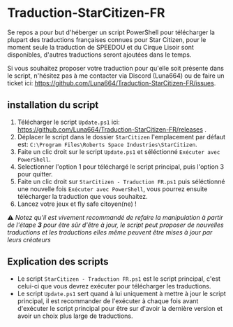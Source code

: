 # Traduction-StarCitizen-FR
Se repos a pour but d'héberger un script PowerShell pour télécharger la plupart des traductions françaises connues pour Star Citizen, pour le moment seule la traduction de SPEEDOU et du Cirque Lisoir sont disponibles, d'autres traductions seront ajoutées dans le temps.


Si vous souhaitez proposer votre traduction pour qu'elle soit présente dans le script, n'hésitez pas à me contacter via Discord (Luna664) ou de faire un ticket ici: https://github.com/Luna664/Traduction-StarCitizen-FR/issues.

## installation du script
1. Télécharger le script ``Update.ps1`` ici: https://github.com/Luna664/Traduction-StarCitizen-FR/releases .
2. Déplacer le script dans le dossier ``StarCitizen`` l'emplacement par défaut est: ``C:\Program Files\Roberts Space Industries\StarCitizen``.
3. Faite un clic droit sur le script ``Update.ps1`` et séléctionné ``Exécuter avec PowerShell``.
4. Selectionner l'option 1 pour téléchargé le script principal, puis l'option 3 pour quitter.
5. Faite un clic droit sur ``StarCitizen - Traduction FR.ps1`` puis séléctionné une nouvelle fois ``Exécuter avec PowerShell``, vous pourrez ensuite télécharger la traduction que vous souhaitez.
6. Lancez votre jeux et fly safe citoyen(ne) !

 ⚠️ *Notez qu'il est vivement recommandé de refaire la manipulation à partir de l'étape* ***3*** *pour être sûr d'être à jour, le script peut proposer de nouvelles traductions et les traductions elles même peuvent être mises à jour par leurs créateurs*

## Explication des scripts
- Le script ``StarCitizen - Traduction FR.ps1`` est le script principal, c'est celui-ci que vous devrez exécuter pour télécharger les traductions.
- Le script ``Update.ps1`` sert quand à lui uniquement à mettre à jour le script principal, il est recommander de l'exécuter à chaque fois avant d'exécuter le script principal pour être sur d'avoir la dernière version et avoir un choix plus large de traductions.
